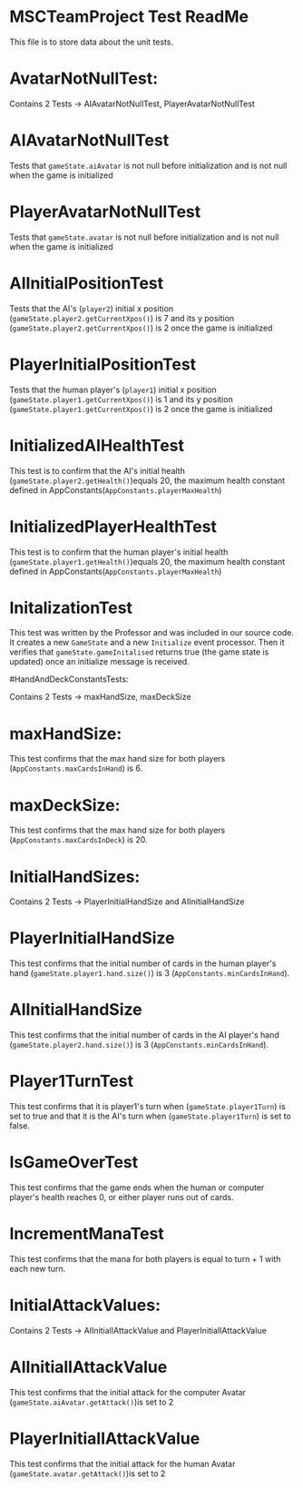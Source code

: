 # MSCTeamProject Test ReadMe

This file is to store data about the unit tests.

# AvatarNotNullTest:

Contains 2 Tests -> AIAvatarNotNullTest, PlayerAvatarNotNullTest

# AIAvatarNotNullTest

Tests that `gameState.aiAvatar` is not null before initialization and is not null when the game is initialized 

# PlayerAvatarNotNullTest

Tests that `gameState.avatar` is not null before initialization and is not null when the game is initialized 

# AIInitialPositionTest

Tests that the AI's (`player2`) initial x position (`gameState.player2.getCurrentXpos()`) is 7 and its y position (`gameState.player2.getCurrentXpos()`) is 2 once the game is initialized

# PlayerInitialPositionTest

Tests that the human player's (`player1`) initial x position (`gameState.player1.getCurrentXpos()`) is 1 and its y position (`gameState.player1.getCurrentXpos()`) is 2 once the game is initialized

# InitializedAIHealthTest

This test is to confirm that the AI's initial health (`gameState.player2.getHealth()`)equals 20, the maximum health constant defined in AppConstants(`AppConstants.playerMaxHealth`)

# InitializedPlayerHealthTest

This test is to confirm that the human player's initial health (`gameState.player1.getHealth()`)equals 20, the maximum health constant defined in AppConstants(`AppConstants.playerMaxHealth`)

# InitalizationTest

This test was written by the Professor and was included in our source code. It creates a new `GameState` and a new `Initialize` event processor. Then it verifies that `gameState.gameInitalised` returns true (the game state is updated) once an initialize message is received. 

#HandAndDeckConstantsTests:

Contains 2 Tests -> maxHandSize, maxDeckSize

# maxHandSize:

This test confirms that the max hand size for both players (`AppConstants.maxCardsInHand`) is 6.

# maxDeckSize: 

This test confirms that the max hand size for both players (`AppConstants.maxCardsInDeck`) is 20.

# InitialHandSizes:

Contains 2 Tests -> PlayerInitialHandSize and AIInitialHandSize 

# PlayerInitialHandSize

This test confirms that the initial number of cards in the human player's hand (`gameState.player1.hand.size()`) is 3 (`AppConstants.minCardsInHand`). 

# AIInitialHandSize

This test confirms that the initial number of cards in the AI player's hand (`gameState.player2.hand.size()`) is 3 (`AppConstants.minCardsInHand`).

# Player1TurnTest

This test confirms that it is player1's turn when (`gameState.player1Turn`) is set to true and that it is the AI's turn when (`gameState.player1Turn`) is set to false.

# IsGameOverTest

This test confirms that the game ends when the human or computer player's health reaches 0, or either player runs out of cards. 

# IncrementManaTest

This test confirms that the mana for both players is equal to turn + 1 with each new turn.

# InitialAttackValues:

Contains 2 Tests -> AIInitialIAttackValue and PlayerInitialIAttackValue

# AIInitialIAttackValue

This test confirms that the initial attack for the computer Avatar (`gameState.aiAvatar.getAttack()`)is set to 2

# PlayerInitialIAttackValue

This test confirms that the initial attack for the human Avatar (`gameState.avatar.getAttack()`)is set to 2